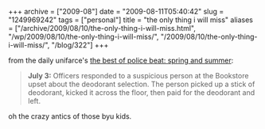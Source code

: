 +++
archive = ["2009-08"]
date = "2009-08-11T05:40:42"
slug = "1249969242"
tags = ["personal"]
title = "the only thing i will miss"
aliases = ["/archive/2009/08/10/the-only-thing-i-will-miss.html", "/wp/2009/08/10/the-only-thing-i-will-miss/", "/2009/08/10/the-only-thing-i-will-miss/", "/blog/322"]
+++

from the daily unifarce's [the best of police beat: spring and summer][1]:

> **July 3:** Officers responded to a suspicious person at the Bookstore
> upset about the deodorant selection. The person picked up a stick of
> deodorant, kicked it across the floor, then paid for the deodorant and
> left.

oh the crazy antics of those byu kids.

[1]: http://universe.byu.edu/node/1338

